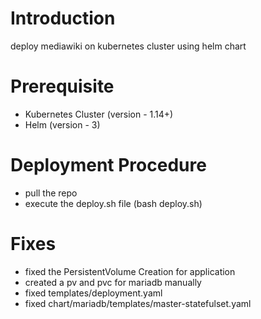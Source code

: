 # Introduction
deploy mediawiki on kubernetes cluster using helm chart

# Prerequisite
- Kubernetes Cluster (version - 1.14+)
- Helm (version - 3)

# Deployment Procedure
- pull the repo
- execute the deploy.sh file (bash deploy.sh)

# Fixes
- fixed the PersistentVolume Creation for application
- created a pv and pvc for mariadb manually
- fixed templates/deployment.yaml
- fixed chart/mariadb/templates/master-statefulset.yaml
